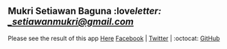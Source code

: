 ## Mukri Setiawan Baguna :love*letter: _setiawanmukri@gmail.com*

Please see the result of this app [Here](https://reactjs-typescript-search-user-github.netlify.app/)
[Facebook](https://www.facebook.com/wansetiawan19) |
[Twitter](https://twitter.com/Mr_wansetiawan) |
:octocat: [GitHub](https://github.com/setiawan19)
